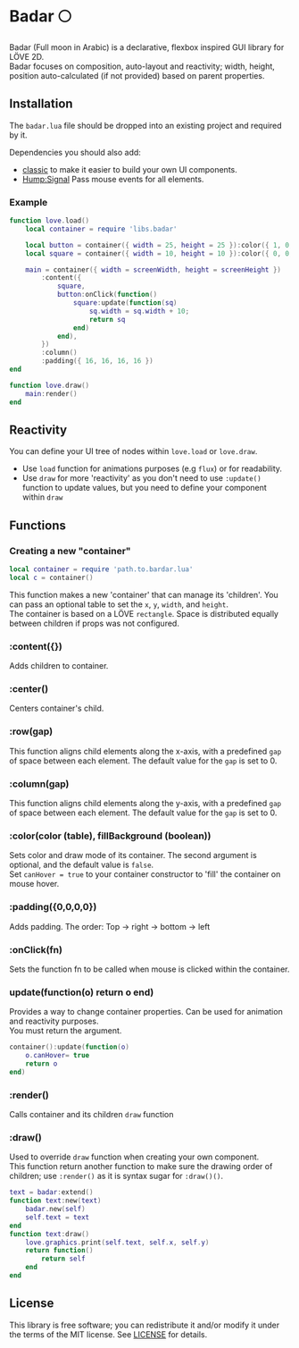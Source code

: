 # Badar 🌕

Badar (Full moon in Arabic) is a declarative, flexbox inspired GUI library for LÖVE 2D.<br>
Badar focuses on composition, auto-layout and reactivity; width, height, position auto-calculated (if not provided) based on parent properties.

## Installation

The `badar.lua` file should be dropped into an existing project and required by it.<br>

Dependencies you should also add:

- [classic](https://github.com/rxi/classic) to make it easier to build your own UI components.
- [Hump:Signal](https://github.com/vrld/hump/blob/master/signal.lua) Pass mouse events for all elements.

### Example

```lua
function love.load()
    local container = require 'libs.badar'

    local button = container({ width = 25, height = 25 }):color({ 1, 0, 0 })
    local square = container({ width = 10, height = 10 }):color({ 0, 0, 1 }, true)

    main = container({ width = screenWidth, height = screenHeight })
        :content({
            square,
            button:onClick(function()
                square:update(function(sq)
                    sq.width = sq.width + 10;
                    return sq
                end)
            end),
        })
        :column()
        :padding({ 16, 16, 16, 16 })
end

function love.draw()
    main:render()
end
```

## Reactivity

You can define your UI tree of nodes within `love.load` or `love.draw`.<br>

- Use `load` function for animations purposes (e.g `flux`) or for readability.
- Use `draw` for more 'reactivity' as you don't need to use `:update()` function to update values, but you need to define your component within `draw`

## Functions

### Creating a new "container"

```lua
local container = require 'path.to.bardar.lua'
local c = container()
```

This function makes a new 'container' that can manage its 'children'. You can pass an optional table to set the `x`, `y`, `width`, and `height`. <br>
The container is based on a LÖVE `rectangle`. Space is distributed equally between children if props was not configured.

### :content({})

Adds children to container.

### :center()

Centers container's child.

### :row(gap)

This function aligns child elements along the x-axis, with a predefined `gap` of space between each element. The default value for the `gap` is set to 0.

### :column(gap)

This function aligns child elements along the y-axis, with a predefined `gap` of space between each element. The default value for the `gap` is set to 0.

### :color(color (table), fillBackground (boolean))

Sets color and draw mode of its container. The second argument is optional, and the default value is `false`.<br>
Set `canHover = true` to your container constructor to 'fill' the container on mouse hover.

### :padding({0,0,0,0})

Adds padding. The order: Top → right → bottom → left

### :onClick(fn)

Sets the function fn to be called when mouse is clicked within the container.

### update(function(o) return o end)

Provides a way to change container properties. Can be used for animation and reactivity purposes.<br>
You must return the argument.

```lua
container():update(function(o)
    o.canHover= true
    return o
end)
```

### :render()

Calls container and its children `draw` function

### :draw()

Used to override `draw` function when creating your own component. <br>
This function return another function to make sure the drawing order of children; use `:render()` as it is syntax sugar for `:draw()()`.

```lua
text = badar:extend()
function text:new(text)
    badar.new(self)
    self.text = text
end
function text:draw()
    love.graphics.print(self.text, self.x, self.y)
    return function()
        return self
    end
end
```

## License

This library is free software; you can redistribute it and/or modify it under
the terms of the MIT license. See [LICENSE](LICENSE) for details.
